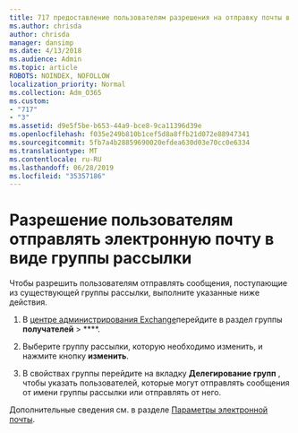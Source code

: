 ```yaml
---
title: 717 предоставление пользователям разрешения на отправку почты в виде списка рассылки
ms.author: chrisda
author: chrisda
manager: dansimp
ms.date: 4/13/2018
ms.audience: Admin
ms.topic: article
ROBOTS: NOINDEX, NOFOLLOW
localization_priority: Normal
ms.collection: Adm_O365
ms.custom:
- "717"
- "3"
ms.assetid: d9e5f5be-b653-44a9-bce8-9ca11396d39e
ms.openlocfilehash: f035e249b810b1cef5d8a8ffb21d072e88947341
ms.sourcegitcommit: 5fb7a4b28859690020efdea630d03e70cc0e6334
ms.translationtype: MT
ms.contentlocale: ru-RU
ms.lasthandoff: 06/28/2019
ms.locfileid: "35357186"
---
```

# <a name="allow-users-to-send-email-as-a-distribution-group"></a>Разрешение пользователям отправлять электронную почту в виде группы рассылки

Чтобы разрешить пользователям отправлять сообщения, поступающие из существующей группы рассылки, выполните указанные ниже действия.

1. В [центре администрирования Exchange](https://outlook.office365.com/ecp/)перейдите в раздел группы **получателей** \> ****.

2. Выберите группу рассылки, которую необходимо изменить, и нажмите кнопку **изменить**.

3. В свойствах группы перейдите на вкладку **Делегирование групп** , чтобы указать пользователей, которые могут отправлять сообщения от имени группы рассылки или отправлять от него.

Дополнительные сведения см. в разделе [Параметры электронной почты](https://technet.microsoft.com/library/bb124513.aspx#groupdelegation).
